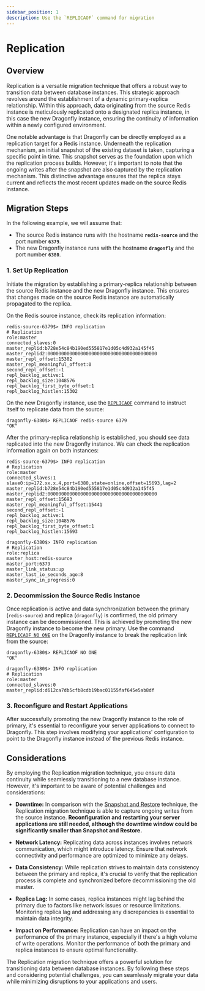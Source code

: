 ```yaml
---
sidebar_position: 1
description: Use the `REPLICAOF` command for migration
---
```


# Replication

## Overview

Replication is a versatile migration technique that offers a robust way to transition data between database instances.
This strategic approach revolves around the establishment of a dynamic primary-replica relationship.
Within this approach, data originating from the source Redis instance is meticulously replicated onto a designated replica instance,
in this case the new Dragonfly instance, ensuring the continuity of information within a newly configured environment.

One notable advantage is that Dragonfly can be directly employed as a replication target for a Redis instance.
Underneath the replication mechanism, an initial snapshot of the existing dataset is taken, capturing a specific point in time.
This snapshot serves as the foundation upon which the replication process builds.
However, it's important to note that the ongoing writes after the snapshot are also captured by the replication mechanism.
This distinctive advantage ensures that the replica stays current and reflects the most recent updates made on the source Redis instance.

## Migration Steps

In the following example, we will assume that:

- The source Redis instance runs with the hostname **`redis-source`** and the port number **`6379`**.
- The new Dragonfly instance runs with the hostname **`dragonfly`** and the port number **`6380`**.

### 1. Set Up Replication

Initiate the migration by establishing a primary-replica relationship between the source Redis instance and the new Dragonfly instance.
This ensures that changes made on the source Redis instance are automatically propagated to the replica.

On the Redis source instance, check its replication information:

```shell
redis-source-6379$> INFO replication
# Replication
role:master
connected_slaves:0
master_replid:b728e54c84b190ed555817e1d05c4d932a145f45
master_replid2:0000000000000000000000000000000000000000
master_repl_offset:15302
master_repl_meaningful_offset:0
second_repl_offset:-1
repl_backlog_active:1
repl_backlog_size:1048576
repl_backlog_first_byte_offset:1
repl_backlog_histlen:15302
```

On the new Dragonfly instance, use the [`REPLICAOF`](../../command-reference/server-management/replicaof.md) command to instruct itself to replicate data from the source:

```shell
dragonfly-6380$> REPLICAOF redis-source 6379
"OK"
```

After the primary-replica relationship is established, you should see data replicated into the new Dragonfly instance.
We can check the replication information again on both instances:

```shell
redis-source-6379$> INFO replication
# Replication
role:master
connected_slaves:1
slave0:ip=172.xx.x.4,port=6380,state=online,offset=15693,lag=2
master_replid:b728e54c84b190ed555817e1d05c4d932a145f45
master_replid2:0000000000000000000000000000000000000000
master_repl_offset:15693
master_repl_meaningful_offset:15441
second_repl_offset:-1
repl_backlog_active:1
repl_backlog_size:1048576
repl_backlog_first_byte_offset:1
repl_backlog_histlen:15693
```

```shell
dragonfly-6380$> INFO replication
# Replication
role:replica
master_host:redis-source
master_port:6379
master_link_status:up
master_last_io_seconds_ago:8
master_sync_in_progress:0
```

### 2. Decommission the Source Redis Instance

Once replication is active and data synchronization between the primary (`redis-source`) and replica (`dragonfly`) is confirmed, the old primary instance can be decommissioned.
This is achieved by promoting the new Dragonfly instance to become the new primary.
Use the command [`REPLICAOF NO ONE`](../../command-reference/server-management/replicaof.md) on the Dragonfly instance to break the replication link from the source:

```shell
dragonfly-6380$> REPLICAOF NO ONE
"OK"

dragonfly-6380$> INFO replication
# Replication
role:master
connected_slaves:0
master_replid:d612ca7db5cfb8cdb19bac01155faf645e5ab8df
```

### 3. Reconfigure and Restart Applications

After successfully promoting the new Dragonfly instance to the role of primary, it's essential to reconfigure your server applications to connect to Dragonfly.
This step involves modifying your applications' configuration to point to the Dragonfly instance instead of the previous Redis instance.

## Considerations

By employing the Replication migration technique, you ensure data continuity while seamlessly transitioning to a new database instance. However, it's important to be aware of potential challenges and considerations:

- **Downtime:** In comparison with the [Snapshot and Restore](./00-snapshot-and-restore.md) technique, the Replication migration technique is able to capture ongoing writes from the source instance. **Reconfiguration and restarting your server applications are still needed, although the downtime window could be significantly smaller than Snapshot and Restore.**

- **Network Latency:** Replicating data across instances involves network communication, which might introduce latency. Ensure that network connectivity and performance are optimized to minimize any delays.

- **Data Consistency:** While replication strives to maintain data consistency between the primary and replica, it's crucial to verify that the replication process is complete and synchronized before decommissioning the old master.

- **Replica Lag:** In some cases, replica instances might lag behind the primary due to factors like network issues or resource limitations. Monitoring replica lag and addressing any discrepancies is essential to maintain data integrity.

- **Impact on Performance:** Replication can have an impact on the performance of the primary instance, especially if there's a high volume of write operations. Monitor the performance of both the primary and replica instances to ensure optimal functionality.

The Replication migration technique offers a powerful solution for transitioning data between database instances.
By following these steps and considering potential challenges, you can seamlessly migrate your data while minimizing disruptions to your applications and users.
